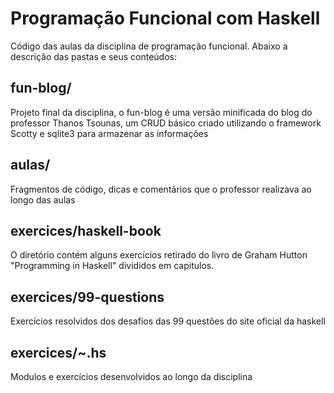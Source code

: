 # Programação Funcional com Haskell
Código das aulas da disciplina de programação funcional. Abaixo a descrição das pastas e seus conteúdos:

## fun-blog/
Projeto final da disciplina, o fun-blog é uma versão minificada do blog do professor Thanos Tsounas, um CRUD básico criado utilizando o framework Scotty e sqlite3 para armazenar as informações

## aulas/
Fragmentos de código, dicas e comentários que o professor realizava ao longo das aulas

## exercices/haskell-book
O diretório contém alguns exercícios retirado do livro de Graham Hutton "Programming in Haskell" divididos em capitulos.

## exercices/99-questions
Exercícios resolvidos dos desafios das 99 questões do site oficial da haskell

## exercices/~.hs
Modulos e exercícios desenvolvidos ao longo da disciplina

